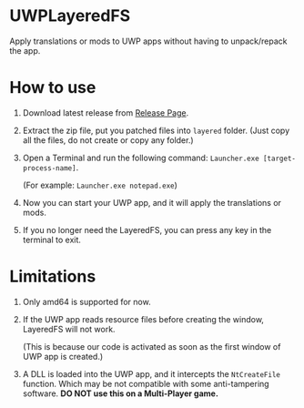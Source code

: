 # UWPLayeredFS

Apply translations or mods to UWP apps without having to unpack/repack the app.

# How to use

1. Download latest release from [Release Page](https://github.com/44670/UWPLayeredFS/releases).
2. Extract the zip file, put you patched files into `layered` folder. (Just copy all the files, do not create or copy any folder.)
3. Open a Terminal and run the following command: `Launcher.exe [target-process-name]`. 

    (For example: `Launcher.exe notepad.exe`)

4. Now you can start your UWP app, and it will apply the translations or mods.
5. If you no longer need the LayeredFS, you can press any key in the terminal to exit.

# Limitations

1. Only amd64 is supported for now.
2. If the UWP app reads resource files before creating the window, LayeredFS will not work.

    (This is because our code is activated as soon as the first window of UWP app is created.)
3. A DLL is loaded into the UWP app, and it intercepts the `NtCreateFile` function. Which may be not compatible with some anti-tampering software. **DO NOT use this on a Multi-Player game.**


